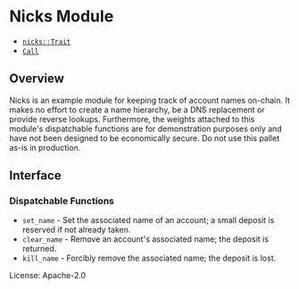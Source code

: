 # Nicks Module

- [`nicks::Trait`](https://docs.rs/pallet-nicks/latest/pallet_nicks/trait.Trait.html)
- [`Call`](https://docs.rs/pallet-nicks/latest/pallet_nicks/enum.Call.html)

## Overview

Nicks is an example module for keeping track of account names on-chain. It makes no effort to
create a name hierarchy, be a DNS replacement or provide reverse lookups. Furthermore, the
weights attached to this module's dispatchable functions are for demonstration purposes only and
have not been designed to be economically secure. Do not use this pallet as-is in production.

## Interface

### Dispatchable Functions

* `set_name` - Set the associated name of an account; a small deposit is reserved if not already
  taken.
* `clear_name` - Remove an account's associated name; the deposit is returned.
* `kill_name` - Forcibly remove the associated name; the deposit is lost.

[`Call`]: ./enum.Call.html
[`Trait`]: ./trait.Trait.html

License: Apache-2.0